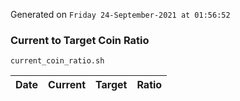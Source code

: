 Generated on `Friday 24-September-2021 at 01:56:52`

### Current to Target Coin Ratio
`current_coin_ratio.sh`

Date|Current|Target|Ratio
---|---|---|---
